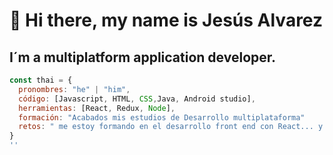 # 👋 Hi there, my name is Jesús Alvarez
## I´m a multiplatform application developer.
```js
const thai = {
  pronombres: "he" | "him",
  código: [Javascript, HTML, CSS,Java, Android studio],
  herramientas: [React, Redux, Node], 
  formación: "Acabados mis estudios de Desarrollo multiplataforma"
  retos: " me estoy formando en el desarrollo front end con React... y me encanta!!!"
}
''



